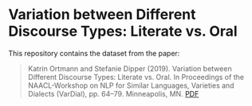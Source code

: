 # Variation between Different Discourse Types: Literate vs. Oral

This repository contains the dataset from the paper:

> Katrin Ortmann and Stefanie Dipper (2019). Variation between Different Discourse Types: Literate vs. Oral. In Proceedings of the NAACL-Workshop on NLP for Similar Languages, Varieties and Dialects (VarDial), pp. 64–79. Minneapolis, MN. [PDF](https://www.linguistics.ruhr-uni-bochum.de/~dipper/pub/vardial19_webVersion.pdf)
